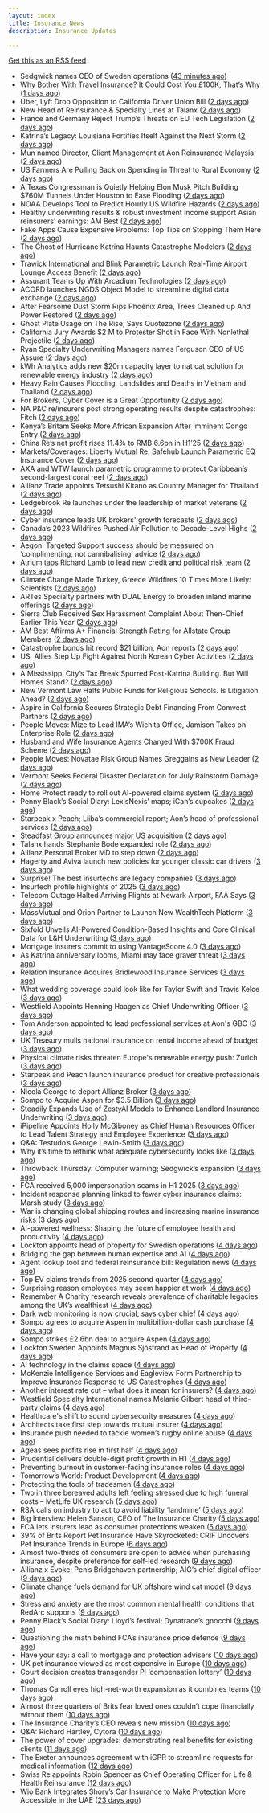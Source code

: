 ```yaml
---
layout: index
title: Insurance News
description: Insurance Updates

---
```


[Get this as an RSS feed](/insurance.rss)

<!-- news_marker starts -->
- Sedgwick names CEO of Sweden operations ([43 minutes ago](https://www.insurancebusinessmag.com/uk/news/breaking-news/sedgwick-names-ceo-of-sweden-operations-547963.aspx))
- Why Bother With Travel Insurance? It Could Cost You £100K, That’s Why ([1 days ago](https://insurance-edge.net/2025/08/30/why-bother-with-travel-insurance-it-could-cost-you-100k-thats-why/))
- Uber, Lyft Drop Opposition to California Driver Union Bill ([2 days ago](https://www.insurancejournal.com/news/west/2025/08/29/837519.htm))
- New Head of Reinsurance & Specialty Lines at Talanx ([2 days ago](https://insurance-edge.net/2025/08/29/new-head-of-reinsurance-specialty-lines-at-talanx/))
- France and Germany Reject Trump’s Threats on EU Tech Legislation ([2 days ago](https://www.insurancejournal.com/news/international/2025/08/29/837499.htm))
- Katrina’s Legacy: Louisiana Fortifies Itself Against the Next Storm ([2 days ago](https://www.insurancejournal.com/news/national/2025/08/29/837490.htm))
- Mun named Director, Client Management at Aon Reinsurance Malaysia ([2 days ago](https://www.reinsurancene.ws/mun-named-director-client-management-at-aon-reinsurance-malaysia/))
- US Farmers Are Pulling Back on Spending in Threat to Rural Economy ([2 days ago](https://www.insurancejournal.com/news/midwest/2025/08/29/837481.htm))
- A Texas Congressman is Quietly Helping Elon Musk Pitch Building $760M Tunnels Under Houston to Ease Flooding ([2 days ago](https://www.insurancejournal.com/news/southcentral/2025/08/29/837475.htm))
- NOAA Develops Tool to Predict Hourly US Wildfire Hazards ([2 days ago](https://www.insurancejournal.com/news/national/2025/08/29/837470.htm))
- Healthy underwriting results & robust investment income support Asian reinsurers’ earnings: AM Best ([2 days ago](https://www.reinsurancene.ws/healthy-underwriting-results-robust-investment-income-support-asian-reinsurers-earnings-am-best/))
- Fake Apps Cause Expensive Problems: Top Tips on Stopping Them Here ([2 days ago](https://insurance-edge.net/2025/08/29/fake-apps-cause-expensive-problems-top-tips-on-stopping-them-here/))
- The Ghost of Hurricane Katrina Haunts Catastrophe Modelers ([2 days ago](https://www.insurancejournal.com/news/national/2025/08/29/836870.htm))
- Trawick International and Blink Parametric Launch Real-Time Airport Lounge Access Benefit ([2 days ago](https://www.insurtechinsights.com/trawick-international-and-blink-parametric-launch-real-time-airport-lounge-access-benefit/))
- Assurant Teams Up With Arcadium Technologies ([2 days ago](https://insurance-edge.net/2025/08/29/assurant-teams-up-with-arcadium-technologies/))
- ACORD launches NGDS Object Model to streamline digital data exchange ([2 days ago](https://www.reinsurancene.ws/acord-launches-ngds-object-model-to-streamline-digital-data-exchange/))
- After Fearsome Dust Storm Rips Phoenix Area, Trees Cleaned up And Power Restored ([2 days ago](https://www.insurancejournal.com/news/west/2025/08/29/837466.htm))
- Ghost Plate Usage on The Rise, Says Quotezone ([2 days ago](https://insurance-edge.net/2025/08/29/ghost-plate-usage-on-the-rise-says-quotezone/))
- California Jury Awards $2 M to Protester Shot in Face With Nonlethal Projectile ([2 days ago](https://www.insurancejournal.com/news/west/2025/08/29/837462.htm))
- Ryan Specialty Underwriting Managers names Ferguson CEO of US Assure ([2 days ago](https://www.reinsurancene.ws/ryan-specialty-underwriting-managers-names-ferguson-ceo-of-us-assure/))
- kWh Analytics adds new $20m capacity layer to nat cat solution for renewable energy industry ([2 days ago](https://www.reinsurancene.ws/kwh-analytics-adds-new-20m-capacity-layer-to-nat-cat-solution-for-renewable-energy-industry/))
- Heavy Rain Causes Flooding, Landslides and Deaths in Vietnam and Thailand ([2 days ago](https://www.insurancejournal.com/news/international/2025/08/29/837453.htm))
- For Brokers, Cyber Cover is a Great Opportunity ([2 days ago](https://insurance-edge.net/2025/08/29/for-brokers-cyber-cover-is-a-great-opportunity/))
- NA P&C re/insurers post strong operating results despite catastrophes: Fitch ([2 days ago](https://www.reinsurancene.ws/na-pc-re-insurers-post-strong-operating-results-despite-catastrophes-fitch/))
- Kenya’s Britam Seeks More African Expansion After Imminent Congo Entry ([2 days ago](https://www.insurancejournal.com/news/international/2025/08/29/837444.htm))
- China Re’s net profit rises 11.4% to RMB 6.6bn in H1’25 ([2 days ago](https://www.reinsurancene.ws/china-res-net-profit-rises-11-4-to-rmb-6-6bn-in-h125/))
- Markets/Coverages: Liberty Mutual Re, Safehub Launch Parametric EQ Insurance Cover ([2 days ago](https://www.insurancejournal.com/news/international/2025/08/29/837438.htm))
- AXA and WTW launch parametric programme to protect Caribbean’s second-largest coral reef ([2 days ago](https://www.reinsurancene.ws/axa-and-wtw-launch-parametric-programme-to-protect-caribbeans-second-largest-coral-reef/))
- Allianz Trade appoints Tetsushi Kitano as Country Manager for Thailand ([2 days ago](https://www.reinsurancene.ws/allianz-trade-appoints-tetsushi-kitano-as-country-manager-for-thailand/))
- Ledgebrook Re launches under the leadership of market veterans ([2 days ago](https://www.reinsurancene.ws/ledgebrook-re-launches-under-the-leadership-of-market-veterans/))
- Cyber insurance leads UK brokers' growth forecasts ([2 days ago](https://www.insurancebusinessmag.com/uk/news/cyber/cyber-insurance-leads-uk-brokers-growth-forecasts-547857.aspx))
- Canada’s 2023 Wildfires Pushed Air Pollution to Decade-Level Highs ([2 days ago](https://www.insurancejournal.com/news/international/2025/08/29/837433.htm))
- Aegon: Targeted Support success should be measured on ‘complimenting, not cannibalising’ advice ([2 days ago](https://ifamagazine.com/aegon-targeted-support-success-should-be-measured-on-complimenting-not-cannibalising-advice/))
- Atrium taps Richard Lamb to lead new credit and political risk team ([2 days ago](https://www.insurancebusinessmag.com/uk/news/breaking-news/atrium-taps-richard-lamb-to-lead-new-credit-and-political-risk-team-547848.aspx))
- Climate Change Made Turkey, Greece Wildfires 10 Times More Likely: Scientists ([2 days ago](https://www.insurancejournal.com/news/international/2025/08/29/837426.htm))
- ARTes Specialty partners with DUAL Energy to broaden inland marine offerings ([2 days ago](https://www.insurancebusinessmag.com/uk/news/breaking-news/artes-specialty-partners-with-dual-energy-to-broaden-inland-marine-offerings-547839.aspx))
- Sierra Club Received Sex Harassment Complaint About Then-Chief Earlier This Year ([2 days ago](https://www.insurancejournal.com/news/national/2025/08/29/837406.htm))
- AM Best Affirms A+ Financial Strength Rating for Allstate Group Members ([2 days ago](https://www.insurancejournal.com/news/national/2025/08/29/837398.htm))
- Catastrophe bonds hit record $21 billion, Aon reports ([2 days ago](https://www.insurancebusinessmag.com/uk/news/breaking-news/catastrophe-bonds-hit-record-21-billion-aon-reports-547824.aspx))
- US, Allies Step Up Fight Against North Korean Cyber Activities ([2 days ago](https://www.insurancejournal.com/news/national/2025/08/29/837395.htm))
- A Mississippi City’s Tax Break Spurred Post-Katrina Building. But Will Homes Stand? ([2 days ago](https://www.insurancejournal.com/news/southeast/2025/08/29/837414.htm))
- New Vermont Law Halts Public Funds for Religious Schools. Is Litigation Ahead? ([2 days ago](https://www.insurancejournal.com/news/east/2025/08/29/837371.htm))
- Aspire in California Secures Strategic Debt Financing From Comvest Partners ([2 days ago](https://www.insurancejournal.com/news/west/2025/08/29/837365.htm))
- People Moves: Mize to Lead IMA’s Wichita Office, Jamison Takes on Enterprise Role ([2 days ago](https://www.insurancejournal.com/news/midwest/2025/08/29/837404.htm))
- Husband and Wife Insurance Agents Charged With $700K Fraud Scheme ([2 days ago](https://www.insurancejournal.com/news/east/2025/08/29/837333.htm))
- People Moves: Novatae Risk Group Names Greggains as New Leader ([2 days ago](https://www.insurancejournal.com/news/southcentral/2025/08/29/837399.htm))
- Vermont Seeks Federal Disaster Declaration for July Rainstorm Damage ([2 days ago](https://www.insurancejournal.com/news/east/2025/08/29/837361.htm))
- Home Protect ready to roll out AI-powered claims system ([2 days ago](https://www.postonline.co.uk/news/7958319/home-protect-ready-to-roll-out-ai-powered-claims-system))
- Penny Black’s Social Diary: LexisNexis’ maps; iCan’s cupcakes ([2 days ago](https://www.postonline.co.uk/people/7958246/penny-black%E2%80%99s-social-diary-lexisnexis%E2%80%99-maps-ican%E2%80%99s-cupcakes))
- Starpeak x Peach; Liiba’s commercial report; Aon’s head of professional services ([2 days ago](https://www.postonline.co.uk/news/7958924/starpeak-x-peach-liiba%E2%80%99s-commercial-report-aon%E2%80%99s-head-of-professional-services))
- Steadfast Group announces major US acquisition ([2 days ago](https://www.insurancebusinessmag.com/uk/news/breaking-news/steadfast-group-announces-major-us-acquisition-547806.aspx))
- Talanx hands Stephanie Bode expanded role ([2 days ago](https://www.insurancebusinessmag.com/uk/news/breaking-news/talanx-hands-stephanie-bode-expanded-role-547793.aspx))
- Allianz Personal Broker MD to step down ([2 days ago](https://www.insurancebusinessmag.com/uk/news/breaking-news/allianz-personal-broker-md-to-step-down-547792.aspx))
- Hagerty and Aviva launch new policies for younger classic car drivers ([3 days ago](https://www.insurancebusinessmag.com/uk/news/breaking-news/hagerty-and-aviva-launch-new-policies-for-younger-classic-car-drivers-547789.aspx))
- Surprise! The best insurtechs are legacy companies ([3 days ago](https://www.dig-in.com/opinion/the-best-insurtechs-are-legacy-companies))
- Insurtech profile highlights of 2025 ([3 days ago](https://www.dig-in.com/list/insurtech-profile-highlights-of-2025))
- Telecom Outage Halted Arriving Flights at Newark Airport, FAA Says ([3 days ago](https://www.insurancejournal.com/news/east/2025/08/28/837387.htm))
- MassMutual and Orion Partner to Launch New WealthTech Platform ([3 days ago](https://www.insurtechinsights.com/massmutual-and-orion-partner-to-launch-new-wealthtech-platform/))
- Sixfold Unveils AI-Powered Condition-Based Insights and Core Clinical Data for L&H Underwriting ([3 days ago](https://www.insurtechinsights.com/sixfold-unveils-ai-powered-condition-based-insights-and-core-clinical-data-for-lh-underwriting/))
- Mortgage insurers commit to using VantageScore 4.0 ([3 days ago](https://www.dig-in.com/news/mortgage-insurers-commit-to-using-vantagescore-4-0))
- As Katrina anniversary looms, Miami may face graver threat ([3 days ago](https://www.dig-in.com/news/analyzing-miamis-hurricane-risk-two-decades-after-katrina))
- Relation Insurance Acquires Bridlewood Insurance Services ([3 days ago](https://www.insurtechinsights.com/relation-insurance-acquires-bridlewood-insurance-services/))
- What wedding coverage could look like for Taylor Swift and Travis Kelce ([3 days ago](https://www.insurancebusinessmag.com/uk/news/breaking-news/what-wedding-coverage-could-look-like-for-taylor-swift-and-travis-kelce-547745.aspx))
- Westfield Appoints Henning Haagen as Chief Underwriting Officer ([3 days ago](https://www.insurtechinsights.com/westfield-appoints-henning-haagen-as-chief-underwriting-officer/))
- Tom Anderson appointed to lead professional services at Aon's GBC ([3 days ago](https://www.insurancebusinessmag.com/uk/news/breaking-news/tom-anderson-appointed-to-lead-professional-services-at-aons-gbc-547696.aspx))
- UK Treasury mulls national insurance on rental income ahead of budget ([3 days ago](https://www.insurancebusinessmag.com/uk/news/breaking-news/uk-treasury-mulls-national-insurance-on-rental-income-ahead-of-budget-547679.aspx))
- Physical climate risks threaten Europe's renewable energy push: Zurich ([3 days ago](https://www.insurancebusinessmag.com/uk/news/breaking-news/physical-climate-risks-threaten-europes-renewable-energy-push-zurich-547683.aspx))
- Starpeak and Peach launch insurance product for creative professionals ([3 days ago](https://www.insurancebusinessmag.com/uk/news/breaking-news/starpeak-and-peach-launch-insurance-product-for-creative-professionals-547685.aspx))
- Nicola George to depart Allianz Broker ([3 days ago](https://www.postonline.co.uk/broker/7958923/nicola-george-to-depart-allianz-broker))
- Sompo to Acquire Aspen for $3.5 Billion ([3 days ago](https://www.insurtechinsights.com/sompo-to-acquire-aspen-for-3-5-billion/))
- Steadily Expands Use of ZestyAI Models to Enhance Landlord Insurance Underwriting ([3 days ago](https://www.insurtechinsights.com/steadily-expands-use-of-zestyai-models-to-enhance-landlord-insurance-underwriting/))
- iPipeline Appoints Holly McGiboney as Chief Human Resources Officer to Lead Talent Strategy and Employee Experience ([3 days ago](https://www.insurtechinsights.com/ipipeline-appoints-holly-mcgiboney-as-chief-human-resources-officer-to-lead-talent-strategy-and-employee-experience/))
- Q&A: Testudo’s George Lewin-Smith ([3 days ago](https://www.postonline.co.uk/technology/7958076/qa-testudo%E2%80%99s-george-lewin-smith))
- Why it’s time to rethink what adequate cybersecurity looks like ([3 days ago](https://www.postonline.co.uk/commercial/7958910/why-it%E2%80%99s-time-to-rethink-what-adequate-cybersecurity-looks-like))
- Throwback Thursday: Computer warning; Sedgwick’s expansion ([3 days ago](https://www.postonline.co.uk/technology/7956763/throwback-thursday-computer-warning-sedgwick%E2%80%99s-expansion))
- FCA received 5,000 impersonation scams in H1 2025 ([3 days ago](https://www.insurancebusinessmag.com/uk/news/breaking-news/fca-received-5000-impersonation-scams-in-h1-2025-547649.aspx))
- Incident response planning linked to fewer cyber insurance claims: Marsh study ([3 days ago](https://www.insurancebusinessmag.com/uk/news/cyber/incident-response-planning-linked-to-fewer-cyber-insurance-claims-marsh-study-547641.aspx))
- War is changing global shipping routes and increasing marine insurance risks ([3 days ago](https://www.insurancebusinessmag.com/uk/news/marine/war-is-changing-global-shipping-routes-and-increasing-marine-insurance-risks-547774.aspx))
- AI-powered wellness: Shaping the future of employee health and productivity ([4 days ago](https://www.dig-in.com/opinion/ai-powered-wellness-shaping-the-future-of-employee-health-and-productivity))
- Lockton appoints head of property for Swedish operations ([4 days ago](https://www.insurancebusinessmag.com/uk/news/breaking-news/lockton-appoints-head-of-property-for-swedish-operations-547635.aspx))
- Bridging the gap between human expertise and AI ([4 days ago](https://www.dig-in.com/opinion/bridging-the-gap-between-human-expertise-and-ai))
- Agent lookup tool and federal reinsurance bill: Regulation news ([4 days ago](https://www.dig-in.com/list/agent-lookup-tool-federal-reinsurance-bill-regulation-news))
- Top EV claims trends from 2025 second quarter ([4 days ago](https://www.dig-in.com/list/top-ev-claims-trends-from-q2-2025))
- Surprising reason employees may seem happier at work ([4 days ago](https://www.insurancebusinessmag.com/uk/business-strategy/surprising-reason-employees-may-seem-happier-at-work-547610.aspx))
- Remember A Charity research reveals prevalence of charitable legacies among the UK’s wealthiest ([4 days ago](https://ifamagazine.com/remember-a-charity-research-reveals-prevalence-of-charitable-legacies-among-the-uks-wealthiest/))
- Dark web monitoring is now crucial, says cyber chief ([4 days ago](https://www.insurancebusinessmag.com/uk/news/breaking-news/dark-web-monitoring-is-now-crucial-says-cyber-chief-547676.aspx))
- Sompo agrees to acquire Aspen in multibillion-dollar cash purchase ([4 days ago](https://www.insurancebusinessmag.com/uk/news/breaking-news/sompo-agrees-to-acquire-aspen-in-multibilliondollar-cash-purchase-547583.aspx))
- Sompo strikes £2.6bn deal to acquire Aspen ([4 days ago](https://www.postonline.co.uk/commercial/7958922/sompo-strikes-%C2%A326bn-deal-to-acquire-aspen))
- Lockton Sweden Appoints Magnus Sjöstrand as Head of Property ([4 days ago](https://www.insurtechinsights.com/lockton-sweden-appoints-magnus-sjostrand-as-head-of-property/))
- AI technology in the claims space ([4 days ago](https://www.dig-in.com/podcast/ai-technology-in-the-claims-space))
- McKenzie Intelligence Services and Eagleview Form Partnership to Improve Insurance Response to US Catastrophes ([4 days ago](https://www.insurtechinsights.com/mckenzie-intelligence-services-and-eagleview-form-partnership-to-improve-insurance-response-to-us-catastrophes/))
- Another interest rate cut – what does it mean for insurers? ([4 days ago](https://www.insurancebusinessmag.com/uk/news/breaking-news/another-interest-rate-cut--what-does-it-mean-for-insurers-547675.aspx))
- Westfield Specialty International names Melanie Gilbert head of third-party claims ([4 days ago](https://www.insurancebusinessmag.com/uk/news/breaking-news/westfield-specialty-international-names-melanie-gilbert-head-of-thirdparty-claims-547553.aspx))
- Healthcare's shift to sound cybersecurity measures ([4 days ago](https://www.dig-in.com/advisers/opinion/healthcares-shift-to-sound-cybersecurity-measures))
- Architects take first step towards mutual insurer ([4 days ago](https://www.postonline.co.uk/commercial/7958921/architects-take-first-step-towards-mutual-insurer))
- Insurance push needed to tackle women’s rugby online abuse ([4 days ago](https://www.postonline.co.uk/commercial/7958920/insurance-push-needed-to-tackle-female-rugby-online-abuse))
- Ageas sees profits rise in first half ([4 days ago](https://www.insurancebusinessmag.com/uk/news/breaking-news/ageas-sees-profits-rise-in-first-half-547530.aspx))
- Prudential delivers double-digit profit growth in H1 ([4 days ago](https://www.insurancebusinessmag.com/uk/news/breaking-news/prudential-delivers-doubledigit-profit-growth-in-h1-547527.aspx))
- Preventing burnout in customer-facing insurance roles ([4 days ago](https://www.postonline.co.uk/technology/7958034/preventing-burnout-in-customer-facing-insurance-roles))
- Tomorrow’s World: Product Development ([4 days ago](https://www.postonline.co.uk/personal/7958157/tomorrow%E2%80%99s-world-product-development))
- Protecting the tools of tradesmen ([4 days ago](https://www.postonline.co.uk/commercial/7958124/protecting-the-tools-of-tradesmen))
- Two in three bereaved adults left feeling stressed due to high funeral costs – MetLife UK research ([5 days ago](https://ifamagazine.com/two-in-three-bereaved-adults-left-feeling-stressed-due-to-high-funeral-costs-metlife-uk-research/))
- RSA calls on industry to act to avoid liability ‘landmine’ ([5 days ago](https://www.postonline.co.uk/commercial/7958918/rsa-calls-on-industry-to-act-to-avoid-liability-%E2%80%98landmine%E2%80%99))
- Big Interview: Helen Sanson, CEO of The Insurance Charity ([5 days ago](https://www.postonline.co.uk/people/7958165/big-interview-helen-sanson-ceo-of-the-insurance-charity))
- FCA lets insurers lead as consumer protections weaken ([5 days ago](https://www.postonline.co.uk/personal/7958255/fca-lets-insurers-lead-as-consumer-protections-weaken))
- 39% of Brits Report Pet Insurance Have Skyrocketed: CRIF Uncovers Pet Insurance Trends in Europe ([6 days ago](https://thefintechtimes.com/39-of-brits-report-pet-insurance-have-skyrocketed-crif-uncovers-pet-insurance-trends-in-europe/))
- Almost two-thirds of consumers are open to advice when purchasing insurance, despite preference for self-led research ([9 days ago](https://ifamagazine.com/almost-two-thirds-of-consumers-are-open-to-advice-when-purchasing-insurance-despite-preference-for-self-led-research/))
- Allianz x Evoke; Pen’s Bridgehaven partnership; AIG’s chief digital officer ([9 days ago](https://www.postonline.co.uk/news/7958917/allianz-x-evoke-pen%E2%80%99s-bridgehaven-partnership-aig%E2%80%99s-chief-digital-officer))
- Climate change fuels demand for UK offshore wind cat model ([9 days ago](https://www.postonline.co.uk/commercial/7958315/climate-change-fuels-demand-for-uk-offshore-wind-cat-model))
- Stress and anxiety are the most common mental health conditions that RedArc supports ([9 days ago](https://ifamagazine.com/stress-and-anxiety-are-the-most-common-mental-health-conditions-that-redarc-supports/))
- Penny Black’s Social Diary: Lloyd’s festival; Dynatrace’s gnocchi ([9 days ago](https://www.postonline.co.uk/people/7958186/penny-black%E2%80%99s-social-diary-lloyd%E2%80%99s-festival-dynatrace%E2%80%99s-gnocchi))
- Questioning the math behind FCA’s insurance price defence ([9 days ago](https://www.postonline.co.uk/regulation/7958257/questioning-the-math-behind-fca%E2%80%99s-insurance-price-defence))
- Have your say: a call to mortgage and protection advisers ([10 days ago](https://ifamagazine.com/have-your-say-a-call-to-mortgage-and-protection-advisers/))
- UK pet insurance viewed as most expensive in Europe ([10 days ago](https://www.postonline.co.uk/personal/7958915/uk-pet-insurance-viewed-as-most-expensive-in-europe))
- Court decision creates transgender PI ‘compensation lottery’ ([10 days ago](https://www.postonline.co.uk/personal/7958916/court-decision-creates-transgender-pi-%E2%80%98compensation-lottery%E2%80%99))
- Thomas Carroll eyes high-net-worth expansion as it combines teams ([10 days ago](https://www.postonline.co.uk/broker/7958912/thomas-carroll-eyes-high-net-worth-expansion-as-it-combines-teams))
- Almost three quarters of Brits fear loved ones couldn’t cope financially without them ([10 days ago](https://ifamagazine.com/almost-three-quarters-of-brits-fear-loved-ones-couldnt-cope-financially-without-them/))
- The Insurance Charity’s CEO reveals new mission ([10 days ago](https://www.postonline.co.uk/people/7958166/the-insurance-charity%E2%80%99s-ceo-reveals-new-mission))
- Q&A: Richard Hartley, Cytora ([10 days ago](https://www.postonline.co.uk/technology/7958053/qa-richard-hartley-cytora))
- The power of cover upgrades: demonstrating real benefits for existing clients ([11 days ago](https://ifamagazine.com/the-power-of-cover-upgrades-demonstrating-real-benefits-for-existing-clients/))
- The Exeter announces agreement with iGPR to streamline requests for medical information ([12 days ago](https://ifamagazine.com/the-exeter-announces-agreement-with-igpr-to-streamline-requests-for-medical-information/))
- Swiss Re appoints Robin Spencer as Chief Operating Officer for Life & Health Reinsurance ([12 days ago](https://ifamagazine.com/swiss-re-appoints-robin-spencer-as-chief-operating-officer-for-life-health-reinsurance/))
- Wio Bank Integrates Shory’s Car Insurance to Make Protection More Accessible in the UAE ([23 days ago](https://thefintechtimes.com/wio-bank-integrates-shorys-car-insurance-to-make-protection-more-accessible-in-the-uae/))

<!-- news_marker ends -->